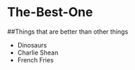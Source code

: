 # The-Best-One
##Things that are better than other things
* Dinosaurs
* Charlie Shean
* French Fries
